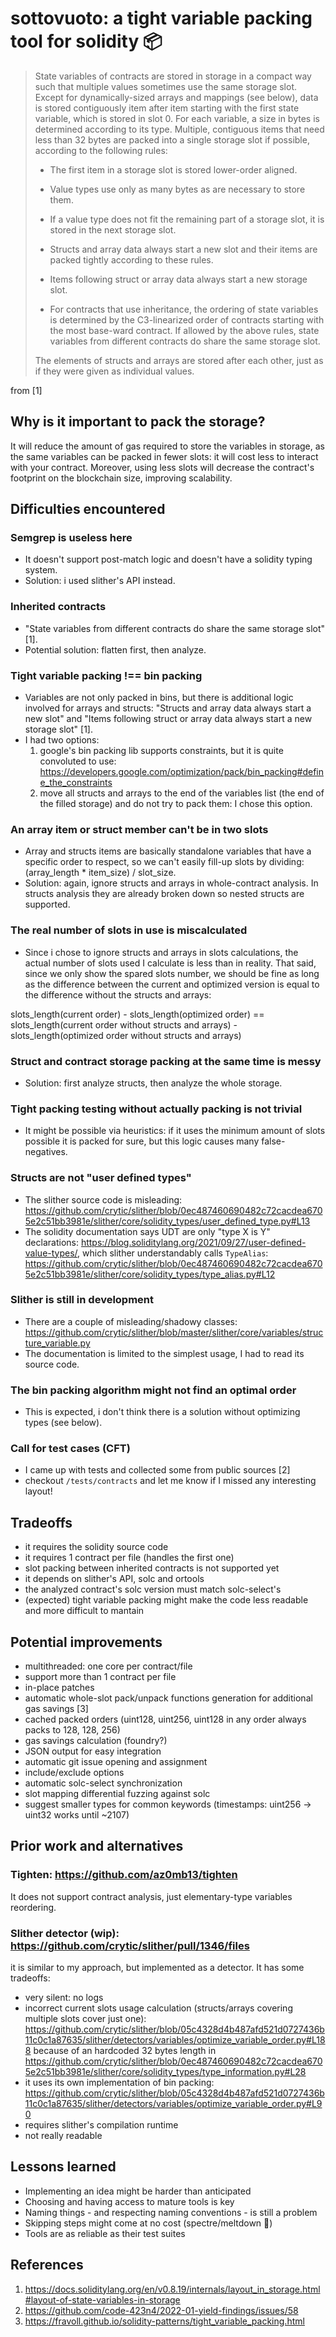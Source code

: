 # sottovuoto: a tight variable packing tool for solidity 📦

> State variables of contracts are stored in storage in a compact way such that multiple values sometimes use the same storage slot. Except for dynamically-sized arrays and mappings (see below), data is stored contiguously item after item starting with the first state variable, which is stored in slot 0. For each variable, a size in bytes is determined according to its type. Multiple, contiguous items that need less than 32 bytes are packed into a single storage slot if possible, according to the following rules:
>
> * The first item in a storage slot is stored lower-order aligned.
>
> * Value types use only as many bytes as are necessary to store them.
>
> * If a value type does not fit the remaining part of a storage slot, it is stored in the next storage slot.
>
> * Structs and array data always start a new slot and their items are packed tightly according to these rules.
>
> * Items following struct or array data always start a new storage slot.
>
> * For contracts that use inheritance, the ordering of state variables is determined by the C3-linearized order of contracts starting with the most base-ward contract. If allowed by the above rules, state variables from different contracts do share the same storage slot.
>
> The elements of structs and arrays are stored after each other, just as if they were given as individual values.

from [1]

## Why is it important to pack the storage?
It will reduce the amount of gas required to store the variables in storage, as the same variables can be packed in fewer slots: it will cost less to interact with your contract. Moreover, using less slots will decrease the contract's footprint on the blockchain size, improving scalability.

## Difficulties encountered

### Semgrep is useless here
* It doesn't support post-match logic and doesn't have a solidity typing system.
* Solution: i used slither's API instead.

### Inherited contracts
* "State variables from different contracts do share the same storage slot" [1].
* Potential solution: flatten first, then analyze.

### Tight variable packing !== bin packing
* Variables are not only packed in bins, but there is additional logic involved for arrays and structs: "Structs and array data always start a new slot" and "Items following struct or array data always start a new storage slot" [1].
* I had two options: 
    1. google's bin packing lib supports constraints, but it is quite convoluted to use: https://developers.google.com/optimization/pack/bin_packing#define_the_constraints
    2. move all structs and arrays to the end of the variables list (the end of the filled storage) and do not try to pack them: I chose this option.

### An array item or struct member can't be in two slots
* Array and structs items are basically standalone variables that have a specific order to respect, so we can't easily fill-up slots by dividing: (array_length * item_size) / slot_size.
* Solution: again, ignore structs and arrays in whole-contract analysis. In structs analysis they are already broken down so nested structs are supported.

### The real number of slots in use is miscalculated
* Since i chose to ignore structs and arrays in slots calculations, the actual number of slots used I calculate is less than in reality. That said, since we only show the spared slots number, we should be fine as long as the difference between the current and optimized version is equal to the difference without the structs and arrays: 

slots_length(current order) - slots_length(optimized order) == slots_length(current order without structs and arrays) - slots_length(optimized order without structs and arrays)

### Struct and contract storage packing at the same time is messy
* Solution: first analyze structs, then analyze the whole storage.

### Tight packing testing without actually packing is not trivial 
* It might be possible via heuristics: if it uses the minimum amount of slots possible it is packed for sure, but this logic causes many false-negatives.

### Structs are not "user defined types"
* The slither source code is misleading: https://github.com/crytic/slither/blob/0ec487460690482c72cacdea6705e2c51bb3981e/slither/core/solidity_types/user_defined_type.py#L13
* The solidity documentation says UDT are only "type X is Y" declarations: https://blog.soliditylang.org/2021/09/27/user-defined-value-types/, which slither understandably calls `TypeAlias`: https://github.com/crytic/slither/blob/0ec487460690482c72cacdea6705e2c51bb3981e/slither/core/solidity_types/type_alias.py#L12

### Slither is still in development
* There are a couple of misleading/shadowy classes: https://github.com/crytic/slither/blob/master/slither/core/variables/structure_variable.py
* The documentation is limited to the simplest usage, I had to read its source code.

### The bin packing algorithm might not find an optimal order
* This is expected, i don't think there is a solution without optimizing types (see below).

### Call for test cases (CFT)
* I came up with tests and collected some from public sources [2]
* checkout `/tests/contracts` and let me know if I missed any interesting layout!

## Tradeoffs
* it requires the solidity source code
* it requires 1 contract per file (handles the first one)
* slot packing between inherited contracts is not supported yet
* it depends on slither's API, solc and ortools
* the analyzed contract's solc version must match solc-select's
* (expected) tight variable packing might make the code less readable and more difficult to mantain

## Potential improvements
* multithreaded: one core per contract/file
* support more than 1 contract per file
* in-place patches
* automatic whole-slot pack/unpack functions generation for additional gas savings [3]
* cached packed orders (uint128, uint256, uint128 in any order always packs to 128, 128, 256)
* gas savings calculation (foundry?)
* JSON output for easy integration
* automatic git issue opening and assignment
* include/exclude options
* automatic solc-select synchronization
* slot mapping differential fuzzing against solc
* suggest smaller types for common keywords (timestamps: uint256 -> uint32 works until ~2107)

## Prior work and alternatives
### Tighten: https://github.com/az0mb13/tighten
It does not support contract analysis, just elementary-type variables reordering.

### Slither detector (wip): https://github.com/crytic/slither/pull/1346/files
it is similar to my approach, but implemented as a detector. It has some tradeoffs:
* very silent: no logs
* incorrect current slots usage calculation (structs/arrays covering multiple slots cover just one): https://github.com/crytic/slither/blob/05c4328d4b487afd521d0727436b11c0c1a87635/slither/detectors/variables/optimize_variable_order.py#L188 because of an hardcoded 32 bytes length in https://github.com/crytic/slither/blob/0ec487460690482c72cacdea6705e2c51bb3981e/slither/core/solidity_types/type_information.py#L28
* it uses its own implementation of bin packing: https://github.com/crytic/slither/blob/05c4328d4b487afd521d0727436b11c0c1a87635/slither/detectors/variables/optimize_variable_order.py#L90
* requires slither's compilation runtime
* not really readable

## Lessons learned
* Implementing an idea might be harder than anticipated
* Choosing and having access to mature tools is key
* Naming things - and respecting naming conventions - is still a problem
* Skipping steps might come at no cost (spectre/meltdown 👀)
* Tools are as reliable as their test suites

## References
1. https://docs.soliditylang.org/en/v0.8.19/internals/layout_in_storage.html#layout-of-state-variables-in-storage
2. https://github.com/code-423n4/2022-01-yield-findings/issues/58
3. https://fravoll.github.io/solidity-patterns/tight_variable_packing.html

